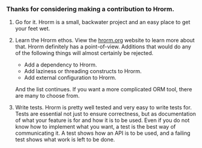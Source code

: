 ### Thanks for considering making a contribution to Hrorm.

1. Go for it. Hrorm is a small, backwater project and an easy place to get your feet wet.
1. Learn the Hrorm ethos. 
   View the [hrorm.org](https://hrorm.org) website to learn more about that. 
   Hrorm definitely has a point-of-view.
   Additions that would do any of the following things will almost certainly be rejected.
   * Add a dependency to Hrorm.
   * Add laziness or threading constructs to Hrorm.
   * Add external configuration to Hrorm.
   
   And the list continues. If you want a more complicated ORM tool, there are many to choose from.
1. Write tests. 
   Hrorm is pretty well tested and very easy to write tests for.
   Tests are essential not just to ensure correctness, but as documentation of what your feature is for and how it is to be used.
   Even if you do not know how to implement what you want, a test is the best way of communicating it.
   A test shows how an API is to be used, and a failing test shows what work is left to be done.
   
